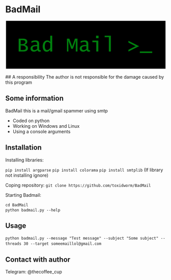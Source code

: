 # BadMail
<p align="center">
  <img src="BadMail.png">
</p>
## A responsibility
The author is not responsible for the damage caused by this program

## Some information
BadMail this is a mail/gmail spammer using smtp
* Coded on python
* Working on Windows and Linux
* Using a console arguments

## Installation
Installing libraries:

```pip install argparse```
```pip install colorama```
```pip install smtplib``` (If library not installing ignore)

Coping repository:
```git clone https://github.com/toxidworm/BadMail```

Starting Badmail:
```
cd BadMail
python badmail.py --help
```

## Usage
```python badmail.py --message "Test message" --subject "Some subject" --threads 30 --target someemaillol@gmail.com```

## Contact with author

Telegram:
@thecoffee_cup